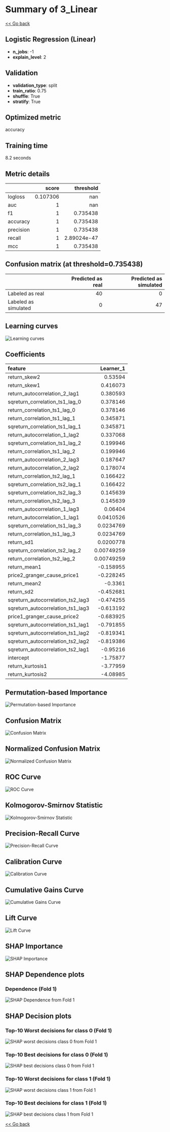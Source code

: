 # Summary of 3_Linear

[<< Go back](../README.md)


## Logistic Regression (Linear)
- **n_jobs**: -1
- **explain_level**: 2

## Validation
 - **validation_type**: split
 - **train_ratio**: 0.75
 - **shuffle**: True
 - **stratify**: True

## Optimized metric
accuracy

## Training time

8.2 seconds

## Metric details
|           |    score |     threshold |
|:----------|---------:|--------------:|
| logloss   | 0.107306 | nan           |
| auc       | 1        | nan           |
| f1        | 1        |   0.735438    |
| accuracy  | 1        |   0.735438    |
| precision | 1        |   0.735438    |
| recall    | 1        |   2.89024e-47 |
| mcc       | 1        |   0.735438    |


## Confusion matrix (at threshold=0.735438)
|                      |   Predicted as real |   Predicted as simulated |
|:---------------------|--------------------:|-------------------------:|
| Labeled as real      |                  40 |                        0 |
| Labeled as simulated |                   0 |                       47 |

## Learning curves
![Learning curves](learning_curves.png)

## Coefficients
| feature                           |   Learner_1 |
|:----------------------------------|------------:|
| return_skew2                      |  0.53594    |
| return_skew1                      |  0.416073   |
| return_autocorrelation_2_lag1     |  0.380593   |
| sqreturn_correlation_ts1_lag_0    |  0.378146   |
| return_correlation_ts1_lag_0      |  0.378146   |
| return_correlation_ts1_lag_1      |  0.345871   |
| sqreturn_correlation_ts1_lag_1    |  0.345871   |
| return_autocorrelation_1_lag2     |  0.337068   |
| sqreturn_correlation_ts1_lag_2    |  0.199946   |
| return_correlation_ts1_lag_2      |  0.199946   |
| return_autocorrelation_2_lag3     |  0.187647   |
| return_autocorrelation_2_lag2     |  0.178074   |
| return_correlation_ts2_lag_1      |  0.166422   |
| sqreturn_correlation_ts2_lag_1    |  0.166422   |
| sqreturn_correlation_ts2_lag_3    |  0.145639   |
| return_correlation_ts2_lag_3      |  0.145639   |
| return_autocorrelation_1_lag3     |  0.06404    |
| return_autocorrelation_1_lag1     |  0.0410526  |
| sqreturn_correlation_ts1_lag_3    |  0.0234769  |
| return_correlation_ts1_lag_3      |  0.0234769  |
| return_sd1                        |  0.0200778  |
| sqreturn_correlation_ts2_lag_2    |  0.00749259 |
| return_correlation_ts2_lag_2      |  0.00749259 |
| return_mean1                      | -0.158955   |
| price2_granger_cause_price1       | -0.228245   |
| return_mean2                      | -0.3361     |
| return_sd2                        | -0.452681   |
| sqreturn_autocorrelation_ts2_lag3 | -0.474255   |
| sqreturn_autocorrelation_ts1_lag3 | -0.613192   |
| price1_granger_cause_price2       | -0.683925   |
| sqreturn_autocorrelation_ts1_lag1 | -0.791855   |
| sqreturn_autocorrelation_ts1_lag2 | -0.819341   |
| sqreturn_autocorrelation_ts2_lag2 | -0.819386   |
| sqreturn_autocorrelation_ts2_lag1 | -0.95216    |
| intercept                         | -1.75877    |
| return_kurtosis1                  | -3.77959    |
| return_kurtosis2                  | -4.08985    |


## Permutation-based Importance
![Permutation-based Importance](permutation_importance.png)
## Confusion Matrix

![Confusion Matrix](confusion_matrix.png)


## Normalized Confusion Matrix

![Normalized Confusion Matrix](confusion_matrix_normalized.png)


## ROC Curve

![ROC Curve](roc_curve.png)


## Kolmogorov-Smirnov Statistic

![Kolmogorov-Smirnov Statistic](ks_statistic.png)


## Precision-Recall Curve

![Precision-Recall Curve](precision_recall_curve.png)


## Calibration Curve

![Calibration Curve](calibration_curve_curve.png)


## Cumulative Gains Curve

![Cumulative Gains Curve](cumulative_gains_curve.png)


## Lift Curve

![Lift Curve](lift_curve.png)



## SHAP Importance
![SHAP Importance](shap_importance.png)

## SHAP Dependence plots

### Dependence (Fold 1)
![SHAP Dependence from Fold 1](learner_fold_0_shap_dependence.png)

## SHAP Decision plots

### Top-10 Worst decisions for class 0 (Fold 1)
![SHAP worst decisions class 0 from Fold 1](learner_fold_0_shap_class_0_worst_decisions.png)
### Top-10 Best decisions for class 0 (Fold 1)
![SHAP best decisions class 0 from Fold 1](learner_fold_0_shap_class_0_best_decisions.png)
### Top-10 Worst decisions for class 1 (Fold 1)
![SHAP worst decisions class 1 from Fold 1](learner_fold_0_shap_class_1_worst_decisions.png)
### Top-10 Best decisions for class 1 (Fold 1)
![SHAP best decisions class 1 from Fold 1](learner_fold_0_shap_class_1_best_decisions.png)

[<< Go back](../README.md)
